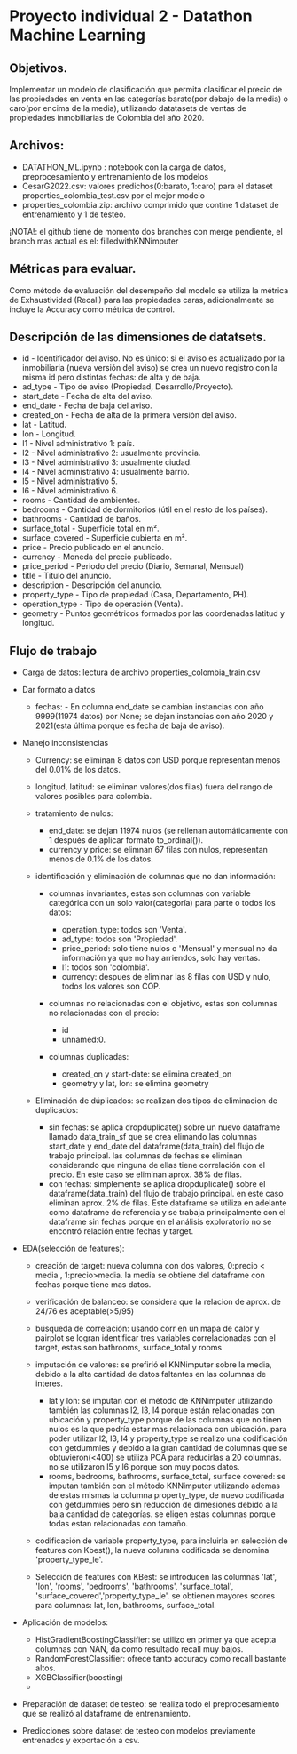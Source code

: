 # Proyecto individual 2 - Datathon Machine Learning

## Objetivos.

Implementar un modelo de clasificación que permita clasificar el precio de las propiedades en venta en las categorías barato(por debajo de la media) o caro(por encima de la media), utilizando datatasets de ventas de propiedades inmobiliarias de Colombia del año 2020.

## Archivos: 
- DATATHON_ML.ipynb : notebook con la carga de datos, preprocesamiento y entrenamiento de los modelos
- CesarG2022.csv: valores predichos(0:barato, 1:caro) para el dataset properties_colombia_test.csv por el mejor modelo  
- properties_colombia.zip: archivo comprimido que contine 1 dataset de entrenamiento y 1 de testeo.

¡NOTA!: el github tiene de momento dos branches con merge pendiente, el branch mas actual es el: filledwithKNNimputer


## Métricas para evaluar.

Como método de evaluación del desempeño del modelo se utiliza la métrica de Exhaustividad (Recall) para las propiedades caras, adicionalmente se incluye la Accuracy como métrica de control.

## Descripción de las dimensiones de datatsets.

- id - Identificador del aviso. No es único: si el aviso es actualizado por la inmobiliaria (nueva versión del aviso) se crea un nuevo registro con la misma id pero distintas fechas: de alta y de baja.
- ad_type - Tipo de aviso (Propiedad, Desarrollo/Proyecto).
- start_date - Fecha de alta del aviso.
- end_date - Fecha de baja del aviso.
- created_on - Fecha de alta de la primera versión del aviso.
- lat - Latitud.
- lon - Longitud.
- l1 - Nivel administrativo 1: país.
- l2 - Nivel administrativo 2: usualmente provincia.
- l3 - Nivel administrativo 3: usualmente ciudad.
- l4 - Nivel administrativo 4: usualmente barrio.
- l5 - Nivel administrativo 5.
- l6 - Nivel administrativo 6.
- rooms - Cantidad de ambientes.
- bedrooms - Cantidad de dormitorios (útil en el resto de los países).
- bathrooms - Cantidad de baños.
- surface_total - Superficie total en m².
- surface_covered - Superficie cubierta en m².
- price - Precio publicado en el anuncio.
- currency - Moneda del precio publicado.
- price_period - Periodo del precio (Diario, Semanal, Mensual)
- title - Título del anuncio.
- description - Descripción del anuncio.
- property_type - Tipo de propiedad (Casa, Departamento, PH).
- operation_type - Tipo de operación (Venta).
- geometry - Puntos geométricos formados por las coordenadas latitud y longitud.

## Flujo de trabajo

- Carga de datos: lectura de archivo properties_colombia_train.csv
- Dar formato a datos
    - fechas: 
            - En columna end_date se cambian instancias con año 9999(11974 datos) por None; se dejan instancias con año 2020 y 2021(esta última porque es fecha de baja de aviso).
            
- Manejo inconsistencias
    - Currency: se eliminan 8 datos con USD porque representan menos del 0.01% de los datos.
    - longitud, latitud: se eliminan valores(dos filas) fuera del rango de valores posibles para colombia.
    - tratamiento de nulos:
        - end_date: se dejan 11974 nulos (se rellenan automáticamente con 1 después de aplicar formato to_ordinal()).
        - currency y price: se elimnan 67 filas con nulos, representan menos de 0.1% de los datos.

    - identificación y eliminación de columnas que no dan información:

        - columnas invariantes, estas son columnas con variable categórica con un solo valor(categoría) para parte o todos los datos:
            - operation_type: todos son 'Venta'.
            - ad_type: todos son 'Propiedad'.
            - price_period: solo tiene nulos o 'Mensual' y mensual no da información ya que no hay arriendos, solo hay ventas.
            - l1: todos son 'colombia'.
            - currency: despues de eliminar las 8 filas con USD y nulo, todos los valores son COP.

        - columnas no relacionadas con el objetivo, estas son columnas no relacionadas con el precio: 
            - id
            - unnamed:0.

        - columnas duplicadas: 
            - created_on y start-date: se elimina created_on
            - geometry y lat, lon: se elimina geometry

    - Eliminación de dúplicados: se realizan dos tipos de eliminacion de duplicados:
         - sin fechas: se aplica dropduplicate() sobre un nuevo dataframe llamado data_train_sf que se crea elimando las columnas start_date y end_date del dataframe(data_train) del flujo de trabajo principal. las columnas de fechas se eliminan considerando que ninguna de ellas tiene correlación con el precio. En este caso se eliminan aprox. 38% de filas.
        - con fechas: simplemente se aplica dropduplicate() sobre el dataframe(data_train) del flujo de trabajo principal. en este caso eliminan aprox. 2% de filas. Este dataframe se útiliza en adelante como dataframe de referencia y se trabaja principalmente con el dataframe sin fechas porque en el análisis exploratorio no se encontró relación entre fechas y target.
     
    
- EDA(selección de features):
    - creación de target: nueva columna con dos valores, 0:precio < media , 1:precio>media. la media se obtiene del dataframe con fechas porque tiene mas datos.
    - verificación de balanceo: se considera que la relacion de aprox. de 24/76 es aceptable(>5/95)
    - búsqueda de correlación: usando corr en un mapa de calor y pairplot se logran identificar tres variables correlacionadas con el target, estas son bathrooms, surface_total y rooms 
    - imputación de valores: se prefirió el KNNimputer sobre la media, debido a la alta cantidad de datos faltantes en las columnas de interes.
        - lat y lon: se imputan con el método de KNNimputer utilizando también las columnas l2, l3, l4 porque están relacionadas con ubicación y property_type porque de las columnas que no tinen nulos es la que podría estar mas relacionada con ubicación. para poder utilizar l2, l3, l4 y property_type se realizo una codificación con getdummies y debido a la gran cantidad de columnas que se obtuvieron(<400) se utiliza PCA para reducirlas a 20 columnas. no se utilizaron l5 y l6 porque son muy pocos datos.
        - rooms, bedrooms, bathrooms, surface_total, surface covered: se imputan también con el método KNNimputer utilizando ademas de estas mismas la columna property_type, de nuevo codificada con getdummies pero sin reducción de dimesiones debido a la baja cantidad de categorías. se eligen estas columnas porque todas estan relacionadas con tamaño.

    - codificación de variable property_type, para incluirla en selección de features con Kbest(), la nueva columna codificada se denomina 'property_type_le'.
    - Selección de features con KBest: se introducen las columnas 'lat', 'lon', 'rooms', 'bedrooms', 'bathrooms', 'surface_total', 'surface_covered','property_type_le'. se obtienen mayores scores para columnas: lat, lon, bathrooms, surface_total.
    
- Aplicación de modelos:
    - HistGradientBoostingClassifier: se utilizo en primer ya que acepta columnas con NAN, da como resultado recall muy bajos.
    - RandomForestClassifier: ofrece tanto accuracy como recall bastante altos.
    - XGBClassifier(boosting)
    - 

- Preparación de dataset de testeo: se realiza todo el preprocesamiento que se realizó al dataframe de entrenamiento.
- Predicciones sobre dataset de testeo con modelos previamente entrenados y exportación a csv.




